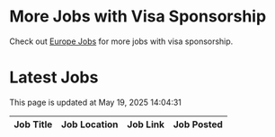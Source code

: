 # More Jobs with Visa Sponsorship

Check out [Europe Jobs](https://github.com/sureshparimi/europejobs#latest-jobs) for more jobs with visa sponsorship.

# Latest Jobs

This page is updated at May 19, 2025 14:04:31

| Job Title | Job Location | Job Link | Job Posted |
| --- | --- | --- | --- |
